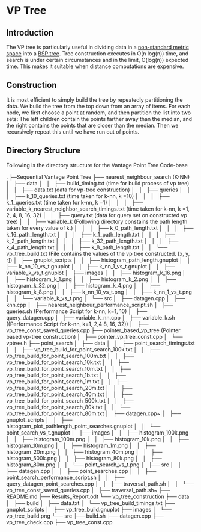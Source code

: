 VP Tree
=======


Introduction
------------
The VP tree is particularly useful in dividing data in a [non-standard metric space](https://en.wikipedia.org/wiki/Metric_space#Examples_of_metric_spaces) into a
[BSP tree](https://en.wikipedia.org/wiki/Binary_space_partitioning).
Tree construction executes in O(n&nbsp;log(n)) time, and search is under certain circumstances and in the limit, O(log(n))
expected time. This makes it suitable when distance computations are expensive.

Construction
------------

It is most efficient to simply build the tree by repeatedly partitioning the data. We build the tree from the top down from an array of items. For each node, we first choose a point at random, and then partition the list into two sets: The left children contain the points farther away than the median, and the right contains the points that are closer than the median. Then we recursively repeat this until we have run out of points. 

Directory Structure
-------------------

Following is the directory structure for the Vantage Point Tree Code-base

.
├─Sequential Vantage Point Tree
├── nearest_neighbour_search (K-NN)
│   ├── data
│   │   ├── build_timing.txt (time for build process of vp tree)
│   │   ├── data.txt (data for vp-tree construction)
│   │   ├── queries
│   │   │   ├── k_10_queries.txt (time taken for k-nn, k =10)
│   │   │   ├── k_1_queries.txt (time taken for k-nn, k =1)
│   │   │   ├── variable_k_nearest_neighbor_search_timings.txt (time taken for k-nn, k =1, 2, 4, 8, 16, 32)
│   │   ├── query.txt (data for query set on constructed vp tree)
│   │   ├── variable_k  (Following directory constains the path length taken for every value of k.)
│   │   │   ├── k_0_path_length.txt
│   │   │   ├── k_16_path_length.txt
│   │   │   ├── k_1_path_length.txt
│   │   │   ├── k_2_path_length.txt
│   │   │   ├── k_32_path_length.txt
│   │   │   ├── k_4_path_length.txt
│   │   │   ├── k_8_path_length.txt
│   │   └── vp_tree_build.txt (File contains the values of the vp tree constructed. [x, y, r])
│   ├── gnuplot_scripts
│   │   ├── histogram_path_length.gnuplot
│   │   ├── k_nn_10_vs_t.gnuplot
│   │   ├── k_nn_1_vs_t.gnuplot
│   │   ├── variable_k_vs_t.gnuplot
│   ├── images
│   │   ├── histogram_k_16.png
│   │   ├── histogram_k_1.png
│   │   ├── histogram_k_2.png
│   │   ├── histogram_k_32.png
│   │   ├── histogram_k_4.png
│   │   ├── histogram_k_8.png
│   │   ├── k_nn_10_vs_t.png
│   │   ├── k_nn_1_vs_t.png
│   │   └── variable_k_vs_t.png
│   └── src
│       ├── datagen.cpp
│       ├── knn.cpp
│       ├── nearest_neighbour_performance_script.sh
│       ├── queries.sh (Performance Script for k-nn, k=1, 10)
│       ├── query_datagen.cpp
│       ├── variable_k_nn.cpp
│       ├── variable_k.sh ((Performance Script for k-nn, k=1, 2,4 8, 16, 32))
│       ├── vp_tree_const_saved_queries.cpp
├── pointer_based_vp_tree (Pointer based vp-tree construction)
│   ├── pointer_vp_tree_const.cpp
│   └── vptree.h
├── point_search
│   ├── data
│   │   ├── point_search_timings.txt
│   │   ├── vp_tree_build_for_point_search_100k.txt
│   │   ├── vp_tree_build_for_point_search_100m.txt
│   │   ├── vp_tree_build_for_point_search_10k.txt
│   │   ├── vp_tree_build_for_point_search_10m.txt
│   │   ├── vp_tree_build_for_point_search_1b.txt
│   │   ├── vp_tree_build_for_point_search_1m.txt
│   │   ├── vp_tree_build_for_point_search_20m.txt
│   │   ├── vp_tree_build_for_point_search_40m.txt
│   │   ├── vp_tree_build_for_point_search_500k.txt
│   │   ├── vp_tree_build_for_point_search_80k.txt
│   │   └── vp_tree_build_for_point_search_80m.txt
│   ├── datagen.cpp~
│   ├── gnuplot_scripts
│   │   ├── histogram_plot_pathlength_point_searches.gnuplot
│   │   └── point_search_vs_t.gnuplot
│   ├── images
│   │   ├── histogram_100k.png
│   │   ├── histogram_100m.png
│   │   ├── histogram_10k.png
│   │   ├── histogram_10m.png
│   │   ├── histogram_1m.png
│   │   ├── histogram_20m.png
│   │   ├── histogram_40m.png
│   │   ├── histogram_500k.png
│   │   ├── histogram_80k.png
│   │   ├── histogram_80m.png
│   │   └── point_search_vs_t.png
│   ├── src
│   │   ├── datagen.cpp
│   │   ├── point_searches.cpp
│   │   ├── point_search_performance_script.sh
│   │   ├── query_datagen_point_searches.cpp
│   │   ├── traversal_path.sh
│   │   └── vp_tree_const_saved_queries.cpp
│   ├── traversal_path.sh~
├── README.md
├── Results_Report.odt
└── vp_tree_construction
    ├── data
    │   ├── build
    │   ├── data.txt
    │   └── vp_tree_build_timings.txt
    ├── gnuplot_scripts
    │   ├── vp_tree_build.gnuplot
    ├── images
    │   └── vp_tree_build.png
    └── src
        ├── build.sh
        ├── datagen.cpp
        ├── vp_tree_check.cpp
        ├── vp_tree_const.cpp


